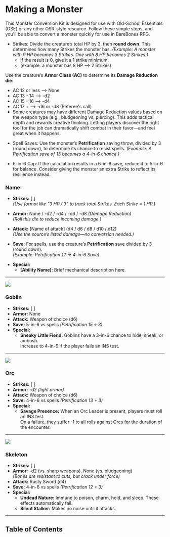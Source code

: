 
# Making a Monster

<!--- Converting OSRs Monster to Barebones RPG--->

This Monster Conversion Kit is designed for use with Old-School Essentials (OSE) or any other OSR-style resource. Follow these simple steps, and you'll be able to convert a monster quickly for use in BareBones RPG.

<!--- Strikes Conversion--->
- Strikes: Divide the creature’s total HP by 3, then **round down**. This determines how many Strikes the monster has.
  *(Example: A monster with 9 HP becomes 3 Strikes. One with 8 HP becomes 2 Strikes.)*
  - If the result is 0, give it a 1 strike minimum.
  - (example: a monster has 8 HP --> 2 Strikes)
 
 <!--- Armor Conversion --->
Use the creature’s **Armor Class (AC)** to determine its **Damage Reduction die**:
- AC 12 or less --> None
- AC 13 - 14 --> -d2
- AC 15 - 16 --> -d4
- AC 17 + --> -d6 or -d8 (Referee's call)
- Some creatures may have different Damage Reduction values based on the weapon type (e.g., bludgeoning vs. piercing).
This adds tactical depth and rewards creative thinking. Letting players discover the right tool for the job can dramatically shift combat in their favor—and feel great when it happens.

<!--- Spell Saving Stat --->
- Spell Saves: Use the monster’s **Petrification** saving throw, divided by 3 (round down), to determine its chance to resist spells.
 *(Example: A Petrification save of 13 becomes a 4-in-6 chance.)*

<!--- 6-in-6 Cap --->
- 6-in-6 Cap: If the calculation results in a 6-in-6 save, reduce it to 5-in-6 for balance. Consider giving the monster an extra Strike to reflect its resilience instead.



<!-- Monster Template -->
<!-- For Names use H3 -->
### Name:

<!-- After name, use an unordered list format -->
<!-- Bold STR, ARM, ATT, & SAV -->

- **Strikes:** [ ]  
  *(Use format like "3 HP / 3" to track total Strikes. Each Strike = 1 HP.)*

- **Armor:** None / -d2 / -d4 / -d6 / -d8 *(Damage Reduction)*  
  *(Roll this die to reduce incoming damage.)*

- **Attack:** [Name of attack] (d4 / d6 / d8 / d10 / d12)  
  *(Use the source’s listed damage—no conversion needed.)*

- **Save:** For spells, use the creature’s **Petrification** save divided by 3 (round down).  
  *(Example: Petrification 12 → 4-in-6 Save)*

<!-- If the monster has a special ability, add it as an unordered sublist -->
- **Special:**  
  - **[Ability Name]:** Brief mechanical description here.


---

<!--- Monster Example #1 --->
![](imgAddressHere)

### Goblin
- **Strikes:** [ ]  
- **Armor:** None  
- **Attack:** Weapon of choice (d6)  
- **Save:** 5-in-6 vs spells *(Petrification 15 ÷ 3)*
- **Special:**  
  - **Sneaky Little Fiend:** Goblins have a 3-in-6 chance to hide, sneak, or ambush.  
    Increase to 4-in-6 if the player fails an INS test.

---

<!--- Monster Example #2 --->
![](ImgADDHere)

### Orc
- **Strikes:** [ ]  
- **Armor:** -d2 *(light armor)*  
- **Attack:** Weapon of choice (d6)  
- **Save:** 4-in-6 vs spells *(Petrification 13 ÷ 3)*
- **Special:**  
  - **Savage Presence:** When an Orc Leader is present, players must roll an INS test.  
    On a failure, they suffer -1 to all rolls against Orcs for the duration of the encounter.

---

<!--- Monster Example #3 --->
![](imgAddressHere)

### Skeleton
- **Strikes:** [ ]  
- **Armor:** -d2 (vs. sharp weapons), None (vs. bludgeoning)  
  *(Bones are resistant to cuts, but crack under force)*
- **Attack:** Rusty Sword (d4)  
- **Save:** 4-in-6 vs spells *(Petrification 12 ÷ 3)*
- **Special:**  
  - **Undead Nature:** Immune to poison, charm, hold, and sleep. These effects automatically fail.  
  - **Silent Stalker:** Makes no noise until it attacks.

---

<!--- Alphabetical Order --->

<!--- TOC for Monsters --->

## Table of Contents

